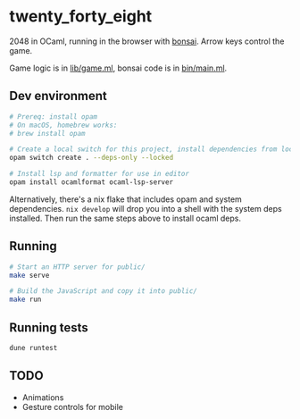 # twenty_forty_eight
2048 in OCaml, running in the browser with [bonsai](https://github.com/janestreet/bonsai). Arrow keys control the game.

Game logic is in [lib/game.ml](lib/game.ml), bonsai code is in [bin/main.ml](bin/main.ml).

## Dev environment
```sh
# Prereq: install opam
# On macOS, homebrew works:
# brew install opam

# Create a local switch for this project, install dependencies from lockfile
opam switch create . --deps-only --locked

# Install lsp and formatter for use in editor
opam install ocamlformat ocaml-lsp-server
```

Alternatively, there's a nix flake that includes opam and system dependencies. `nix develop` will drop you into a shell with the system deps installed. Then run the same steps above to install ocaml deps.

## Running
```sh
# Start an HTTP server for public/
make serve

# Build the JavaScript and copy it into public/
make run
```

## Running tests
```sh
dune runtest
```

## TODO
- Animations
- Gesture controls for mobile
